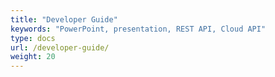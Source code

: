 ```yaml
---
title: "Developer Guide"
keywords: "PowerPoint, presentation, REST API, Cloud API"
type: docs
url: /developer-guide/
weight: 20
---
```

